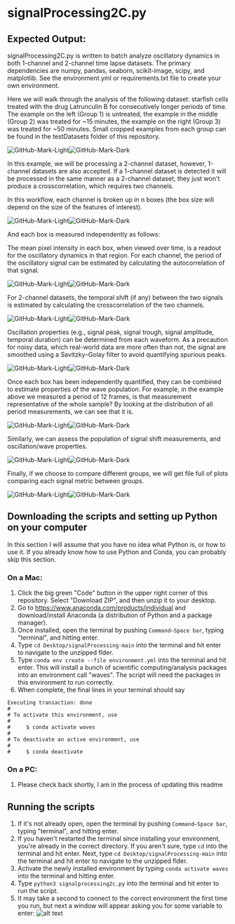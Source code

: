 # signalProcessing2C.py
## Expected Output:

signalProcessing2C.py is written to batch analyze oscillatory dynamics in both 1-channel and 2-channel time lapse datasets. The primary dependencies are numpy, pandas, seaborn, scikit-image, scipy, and matplotlib. See the environment.yml or requirements.txt file to create your own environment. 

Here we will walk through the analysis of the following dataset: starfish cells treated with the drug Latrunculin B for consecutively longer periods of time. The example on the left (Group 1) is untreated, the example in the middle (Group 2) was treated for ~15 minutes, the example on the right (Group 3) was treated for ~50 minutes. Small cropped examples from each group can be found in the testDatasets folder of this repository. 

![GitHub-Mark-Light](https://github.com/zacswider/signalProcessing/blob/main/README_Images/groups_dark.gif#gh-dark-mode-only)![GitHub-Mark-Dark](https://github.com/zacswider/signalProcessing/blob/main/README_Images/groups_light.gif#gh-light-mode-only)

In this example, we will be processing a 2-channel dataset, however, 1-channel datasets are also accepted. If a 1-channel dataset is detected it will be processed in the same manner as a 2-channel dataset, they just won't produce a crosscorrelation, which requires two channels. 

In this workflow, each channel is broken up in n boxes (the box size will depend on the size of the features of interest).

![GitHub-Mark-Light](https://github.com/zacswider/signalProcessing/blob/main/README_Images/boxes_dark.jpg#gh-dark-mode-only)![GitHub-Mark-Dark](https://github.com/zacswider/signalProcessing/blob/main/README_Images/boxes_light.jpg#gh-light-mode-only)

And each box is measured independently as follows:

The mean pixel intensity in each box, when viewed over time, is a readout for the oscillatory dynamics in that region. For each channel, the period of the oscillatory signal can be estimated by calculating the autocorrelation of that signal.

![GitHub-Mark-Light](https://github.com/zacswider/signalProcessing/blob/main/README_Images/autocorrelation_dark.jpg#gh-dark-mode-only)![GitHub-Mark-Dark](https://github.com/zacswider/signalProcessing/blob/main/README_Images/autocorrelation_light.jpg#gh-light-mode-only)

For 2-channel datasets, the temporal shift (if any) between the two signals is estimated by calculating the crosscorrelation of the two channels. 

![GitHub-Mark-Light](https://github.com/zacswider/signalProcessing/blob/main/README_Images/crosscorrelation_dark.jpg#gh-dark-mode-only)![GitHub-Mark-Dark](https://github.com/zacswider/signalProcessing/blob/main/README_Images/crosscorrelation_light.jpg#gh-light-mode-only)


Oscillation properties (e.g., signal peak, signal trough, signal amplitude, temporal duration) can be determined from each waveform. As a precaution for noisy data, which real-world data are more often than not, the signal are smoothed using a Savitzky–Golay filter to avoid quantifying spurious peaks.

![GitHub-Mark-Light](https://github.com/zacswider/signalProcessing/blob/main/README_Images/peaks_dark.jpg#gh-dark-mode-only)![GitHub-Mark-Dark](https://github.com/zacswider/signalProcessing/blob/main/README_Images/peaks_light.jpg#gh-light-mode-only)

Once each box has been independently quantified, they can be combined to estimate properties of the wave population. For example, in the example above we measured a period of 12 frames, is that measurement representative of the whole sample? By looking at the distribution of all period measurements, we can see that it is. 

![GitHub-Mark-Light](https://github.com/zacswider/signalProcessing/blob/main/README_Images/meanACF_dark.jpg#gh-dark-mode-only)![GitHub-Mark-Dark](https://github.com/zacswider/signalProcessing/blob/main/README_Images/meanACF_light.jpg#gh-light-mode-only)

Similarly, we can assess the population of signal shift measurements, and oscillation/wave properties.

![GitHub-Mark-Light](https://github.com/zacswider/signalProcessing/blob/main/README_Images/meanPeaks_dark.jpg#gh-dark-mode-only)![GitHub-Mark-Dark](https://github.com/zacswider/signalProcessing/blob/main/README_Images/meanPeaks_light.jpg#gh-light-mode-only)

Finally, if we choose to compare different groups, we will get file full of plots comparing each signal metric between groups.

![GitHub-Mark-Light](https://github.com/zacswider/signalProcessing/blob/main/README_Images/comparisons_dark.jpg#gh-dark-mode-only)![GitHub-Mark-Dark](https://github.com/zacswider/signalProcessing/blob/main/README_Images/comparisons_light.jpg#gh-light-mode-only)


## Downloading the scripts and setting up Python on your computer

In this section I will assume that you have no idea what Python is, or how to use it. If you already know how to use Python and Conda, you can probably skip this section.

### On a Mac:

1) Click the big green "Code" button in the upper right corner of this repository. Select "Download ZIP", and then unzip it to your desktop.
2) Go to https://www.anaconda.com/products/individual and download/install Anaconda (a distribution of Python and a package manager). 
3) Once installed, open the terminal by pushing `Command–Space bar`, typing "terminal", and hitting enter.
4) Type `cd Desktop/signalProcessing-main` into the terminal and hit enter to navigate to the unzipped flder.
5) Type `conda env create --file environment.yml` into the terminal and hit enter. This will install a bunch of scientific computing/analysis packages into an environment call "waves". The script will need the packages in this environment to run correctly.
6) When complete, the final lines in your terminal should say 
```
Executing transaction: done
#
# To activate this environment, use
#
#     $ conda activate waves
#
# To deactivate an active environment, use
#
#     $ conda deactivate
```

### On a PC:

1) Please check back shortly, I am in the process of updating this readme

## Running the scripts

1) If it's not already open, open the terminal by pushing `Command–Space bar`, typing "terminal", and hitting enter.
2) If you haven't restarted the terminal since installing your environment, you're already in the correct directory. If you aren't sure, type `cd` into the terminal and hit enter. Next, type `cd Desktop/signalProcessing-main` into the terminal and hit enter to navigate to the unzipped flder.
3) Activate the newly installed environment by typing `conda activate waves` into the terminal and hitting enter. 
4) Type `python3 signalprocessing2c.py` into the terminal and hit enter to run the script.
5) It may take a second to connect to the correct environment the first time you run, but next a window will appear asking you for some variable to enter:
![alt text](https://github.com/zacswider/signalProcessing/blob/main/README_Images/GUI_small.jpg)









